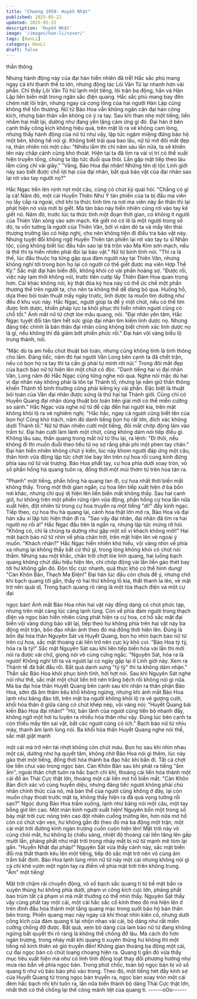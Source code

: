 ```yaml
---
title: "Chương 1959: Huyễn Nhật"
published: 2025-05-22
updated: 2025-05-22
description: 'Huyễn Nhật'
image: '/images/han-li/cover/'
tags: [HanLi]
category: HanLi
draft: false
---
```


thần thông

Nhưng hành động này của đại hán hiển nhiên đã trễ!
Hắc sắc phủ mang ngay cả khi thanh thế to lớn, nhưng động tác
Lôi Vân Tử lại nhanh hơn vài phần.
Chỉ thấy Lôi Vân Tử hừ lạnh một tiếng, lôi trận ba động, hắn và
Hàn Lập liền biến mất trong ngân sắc điện quang.
Hắc sắc phủ mang bay đến chém nát lôi trận, nhưng ngay cả
cọng lông của hai người Hàn Lập cũng không thể tổn thương.
Nữ tử Bảo Hoa vẫn không ngăn cản đại hán công kích, nhưng
bản thân vẫn không có ý ra tay. Sau khi than nhẹ một tiếng, liền
nhắm hai mắt lại, dường như đang yên lặng cảm ứng gì đó.
Đại hán ở bên cạnh thấy công kích không hiệu quả, trên mặt lộ ra
vẻ không cam lòng, nhưng thấy hành động của nữ tử như vậy, lập
tức ngậm miệng đứng bảo hộ một bên, không hề nói gì.
Không biết trải qua bao lâu, nữ tử mở đôi mắt đẹp ra, thản nhiên
nói một câu:
"Nhiều lắm thì chỉ năm sáu lần nữa, ta sẽ khiến tên này chắp
cánh cũng khó thoát. Hiện tại ta đã tìm ra vài vị trí có thể xuất hiện
truyền tống, chúng ta lập tức đuổi qua thôi. Lần gặp mặt tiếp theo
lâu lắm cũng chỉ vài giây."
"Vâng, Bảo Hoa đại nhân! Những tên dị tộc Linh giới này sao biết
được chỗ lợi hại của đại nhân, bất quá bảo vật của đại nhân sao
lại rơi vào tay người nọ?"

Hắc Ngạc tiến lên nịnh nọt một câu, cũng có chút kỳ quái hỏi.
"Chẳng có gì lạ cả! Năm đó, một cái Huyền Thiên Như Ý tàn
phiến của ta bị đầu ma viên nọ lấy cắp ra ngoài, chờ khi ta thức
tỉnh tìm ra nơi ma viên này ẩn thân thì lại phát hiện nó vừa mới bị
giết. Mà tàn bảo này hiển nhiên cũng rơi vào tay kẻ giết nó. Năm
đó, trước lúc ta thức tỉnh một đoạn thời gian, có không ít người
của Thiên Vân xông vào sơn mạch. Kẻ giết nó có lẽ là một người
trong số đó, ta vốn tưởng là người của Thiên Vân, bởi vì năm đó
ta và mấy tên thái thượng trưởng lão có hiệp nghị, cho nên không
tiện đi điều tra bảo vật này. Nhưng tuyệt đối không ngờ Huyền
Thiên tàn phiến lại rơi vào tay tu sĩ Nhân tộc, cũng không biết lúc
đầu hắn sao lại trà trộn vào Ma Kim sơn mạch, nếu là thế thì ta
hiển nhiên phải đòi lại bảo vật."
Nữ tử binh tĩnh nói.
"Thì ra là thế, lúc đầu thuộc hạ từng gặp qua đám người này tại
Thiên Vân, nhưng không nghĩ tới trong bọn họ lại có người có thể
giết được ma viên Hợp Thể Kỳ."
Sắc mặt đại hán biến đổi, không khỏi có vài phần hoảng sợ.
"Được rồi, việc này tạm thời không nói, trước tiên cướp lấy Thiên
Đàm Hoa quan trọng hơn. Cái khác không nói, kỳ thật đóa kỳ hoa
này có thể ức chế một phần thương thế trên người ta, cho nên ta
không thể dễ dàng bỏ qua. Huống hồ, dựa theo bói toán thuật
mấy ngày trước, linh dược ta muốn tìm dường như đều ở khu vực
này. Hắc Ngạc, ngươi giúp ta để ý một chút, nếu có thể tìm được
linh dược, khiến pháp lực ta khôi phục thì hiển nhiên ngươi cũng
có chỗ tốt."
Ánh mắt nữ tử chợt lóe mâu quang, nói.
"Đại nhân yên tâm, Hắc Ngạc tuyệt đối tận tâm hết sức giúp đại
nhân tìm kiếm linh dược nọ. Nhưng đáng tiếc chính là bản thân
đại nhân cũng không biết chính xác linh dược nọ là gì, nếu không
thì đã giảm bớt phiền phức rồi."
Đại hán vội vàng biểu lộ trung thành, nói.

"Mặc dù ta am hiểu chút thuật bói toán, nhưng cũng không tính là
tinh thông cho lắm. Đáng tiếc, năm đó hai người Vân Long bên
cạnh ta đã chết trận, nếu có bọn họ ra tay thì ta cần gì phải tự
mình rời núi."
Trong đôi mắt đẹp của bạch bào nữ tử hiện lên một chút cô độc.
"Danh tiếng hai vị đại nhân Vân, Long năm đó Hắc Ngạc cũng
từng nghe nói qua. Nghe nói mặc dù hai vị đại nhân này không
phải là tồn tại Thánh tổ, nhưng lại nắm giữ thần thông khiến
Thánh tổ binh thường cũng phải kiêng kỵ vài phần. Đặc biệt là
thuật bói toán của Vân đại nhân được xứng là thứ hai tại Thánh
giới. Cũng chỉ có Huyễn Quang đại nhân dùng thuật bói toán tiến
giai mới có thể miễn cưỡng so sánh."
Hắc Ngạc vừa nghe nữ tử đề cập đến hai người kia, trên mặt
không khỏi lộ ra vẻ nghiêm nghị.
"Hắc hắc, ngay cả ngươi cũng biết tên của bọn họ! Cũng khó
trách, năm đó danh tiếng bọn họ rất lớn, đích xác không dưới
Thánh tổ."
Nữ tử thản nhiên cười một tiếng, đôi mắt chớp động lâm vào trầm
tư.
Đại hán cười làm lành một chút, cũng không dám nói tiếp điều gì.
Không lâu sau, thần quang trong mắt nữ tử thu lại, ra lệnh:
"Đi thôi, nếu không đi thì muốn đuổi theo tiểu tử nọ sợ rằng phải
phí một phen tay chân."
Đại hán hiển nhiên không chút ý kiến, lúc này khom người đáp
ứng một câu, thân hình vừa động lập tức chợt lóe bay lên trên cự
hoa rồi cung kính đứng phía sau nữ tử vài trượng.
Bảo Hoa phất tay, cự hoa phía dưới xoay tròn, vô số phấn hồng
hà quang tuôn ra, đồng thời một mùi thơm từ trên hoa tán ra.

"Phanh" một tiếng, phấn hồng hà quang tan đi, cự hoa nhất thời
biến mất không thấy.
Trong một thời gian ngắn, cự hoa liên tiếp xuất hiện ở ba bốn nơi
khác, nhưng chỉ quỷ dị hiện lên liền biến mất không thấy.
Sau hai canh giờ, hư không trên một phiến rừng rậm vừa động,
phấn hồng cự hoa lần nữa xuất hiện, đột nhiên từ trong cự hoa
truyền ra một tiếng "di!" đầy kinh ngạc. Tiếp theo, cự hoa thu hà
quang lại, cánh hoa thật lớn mở ra, Bảo Hoa và đại hán xấu xí lập
tức hiện thân đi ra.
"Sao vậy đại nhân, đại nhân đã tìm ra hai người nọ rồi à!"
Hắc Ngạc đầu tiên là ngẩn ra, nhưng lập tức mừng rỡ hỏi.
"Không có, chỉ là chúng ta dường như gặp một số vị khách không
mời!"
Hai măt bạch bào nữ tử nhìn về phía chân trời, trên mặt hiện lên
vẻ ngoài ý muốn.
"Khách nhân?"
Hắc Ngạc hiển nhiên khó hiểu, vội vàng nhìn về phía xa nhưng lại
không thấy bất cứ thứ gì, trong lòng không khòi có chút nói thầm.
Nhưng sau một khắc, chân trời chợt lóe linh quang, hai luồng
bạch quang không chút dấu hiệu hiện lên, chỉ chóp động vài lần
liền gào thét bay tới hư không gần đó.
Độn tốc cực nhanh, quả thực khó có thể hình dung!
"Càn Khôn Bàn, Thạch Ma Điện!"
Đại hán lúc đầu còn chưa để ý, nhưng chờ khi bạch quang tới
gần, thấy rõ hai thứ khổng lồ kia, thất thanh la lên, vẻ mặt trờ nên
quái dị.
Trong bạch quang rõ ràng là một tòa thạch điện và một cự đại

ngọc bàn!
Ánh mắt Bảo Hoa nhìn hai vật này đồng dạng có chút phức tạp,
nhưng trên mặt càng lúc càng lạnh lùng. Còn về phía đám người
trong thạch điện và ngọc bàn hiển nhiên cũng phát hiện ra cự
hoa, cơ hồ sắc mặt đại biến vội vàng dừng bảo vật lại, tiếp theo
hư không phía trên hai vật này ba động một trận, bốn đạo nhân
ảnh theo đó mà đồng thời hiện lên.
Đúng là bốn đại hóa thân Nguyên Sát và Huyết Quang, bọn họ
nhìn bạch bào nữ tử trên cự hoa, sắc mặt thoáng cái liền trở nên
cực kỳ khó coi.
"Bảo Hoa tỷ tỷ, hóa ra là tỷ!"
Sắc mặt Nguyên Sát sau khi liên tiếp biến hóa vài lần thì mới nói
ra được vài chữ, giọng nói vô cùng cứng ngắc.
"Nguyên Sát, hóa ra là ngươi! Không nghĩ tới ta và ngươi lại có
ngày gặp lại ở Linh giới này. Xem ra Thánh tế đã bắt đầu rồi. Bất
quá danh xưng "tỷ tỷ" thì ta không dám nhận."
Thần sắc Bảo Hoa khôi phục bình tĩnh, hời hợt nói.
Sau khi Nguyên Sát nghe nói như thế, sắc mặt một chút liền trở
nên trắng bệch rồi không nói gì nữa. Mà ba đại hóa thân Huyết
Quang bên cạnh sau khi nhận ra thân phận Bảo Hoa, sớm đã âm
thâm kêu khổ không ngừng, nhưng khi ánh mắt Bảo Hoa lạnh
như băng đảo tới, trên mặt ba người không khỏi lộ ra vẻ gượng
cười, khối hóa thân ờ giữa càng có chút khép nép, vội vàng nói:
"Huyết Quang bái kiến Bảo Hoa đại nhân!"
"Hừ, bản lãnh của ngươi cũng tiến bộ nhanh đấy, không ngờ một
hơi tu luyện ra nhiều hóa thân như vậy. Đúng lúc bên cạnh ta còn
thiếu mấy tên sai vặt, bắt các ngươi cũng có ích."
Bạch bào nữ tử nhíu mày, thanh âm lạnh lùng nói.
Ba khối hóa thân Huyết Quang nghe nói thế, sắc mặt giật mạnh

một cái mà trở nên tái nhợt không còn chút máu. Bọn họ sau khi
nhìn nhau một cái, dường như hạ quyết tâm, không chờ Bảo Hoa
nói gì thêm, lúc này gào thét một tiếng, đồng thời hóa thành ba
đạo hắc khí bắn đi. Tất cả chợt lóe liền chui vào trong ngọc bàn.
Càn Khôn Bàn sau khi phát ra tiếng "ầm ầm", ngoài thân chợt
tuôn ra hắc bạch chi khí, thoáng cái liền hóa thành một cái đồ án
Thái Cực thật lớn, thoáng một cái liền mơ hồ biến mất.
"Càn Khôn Bàn đích xác vô cùng huyền diệu, nhưng đáng tiếc
ngươi không phải chủ nhân chính thức của nó, mà bản thể của
ngươi cũng không ở đây, lại còn muốn chạy thoát trước mặt ta,
không thấy hiện ra đã quá vọng tưởng rồi sao?"
Ngọc dung Bảo Hoa trầm xuống, lạnh như băng nói một câu, một
tay bỗng giơ lên cao.
Một màn kinh người xuất hiện!
Nguyên bổn một trong số bảy mặt trời cực nóng trên cao đột
nhiên cuồng trướng lên, hơn nữa mơ hồ còn có chút vặn vẹo, hư
không gần đó theo đó mà ba động một trận, một cái mặt trời
đường kính ngàn trượng cuồn cuộn hiện lên!
Mặt trời này vô cùng chói mắt, hư không bị chiếu sáng, nhiệt độ
thoáng cái liền tăng lên gấp mười lần, phảng phất như mặt trời
trong nháy mắt bị nữ tử mạnh mẽ tóm lại gần.
"Huyễn Nhật đại pháp!"
Nguyên Sát vừa thấy cảnh này, sắc mặt biến đổi mà thất thanh
kêu lên một tiếng, tiếp đó sắc mặt trở nên vô cùng âm trầm bất
định.
Bảo Hoa lạnh lùng nhìn nữ tử này một cái nhưng không nói gì cả
chỉ khẽ vươn một ngón tay ra điểm về phía mặt trời trên không
trung.
"Ầm" một tiếng!

Mặt trời chậm rãi chuyển động, vô số bạch sắc quang ti từ bề mặt
bắn ra xuyên thủng hư không phía dưới, phạm vi công kích cực
lớn, phảng phất bao trùm tất cả phạm vi mà mắt thường có thể
nhin thấy.
Nguyên Sát thấy vậy cũng phất tay một cái, một cái hắc sắc cổ
kính theo đó mà hiện lên ở trên đinh đầu hóa thành một tầng
quang mạc trong suốt bảo hộ bản thân bên trong.
Phiến quang mạc này ngay cả khi thoạt nhìn kiên cố, nhưng dưới
công kích của đám quang ti lại nhộn nhạo vài cái, bộ dáng như rất
miễn cưỡng chống đỡ được. Bất quá, xem bộ dáng của lam bào
nữ tử đang không ngừng bắt quyết thì rõ ràng là không thể chống
đỡ lâu.
Mà cách đó hơn ngàn trượng, trong nháy mắt khi quang ti xuyên
thủng hư không thì một tiếng nổ kinh thiên xé gió truyền đến!
Không gian thoáng ba động một cái, cự đại ngọc bàn có chút
loạng choạng hiện ra.
Quang ti gần đó vừa thấy mục tiêu xuất hiện mà như có linh tính
đồng loạt thay đổi phương hướng như mưa rào bắn về phía ngọc
bàn.
Trong phút chốc, toàn bộ ngọc bàn bị vô số quang ti như vũ bão
bảo phủ vào trong.
Theo đó, một tiếng hét đầy kinh sợ của Huyết Quang từ trong
ngọc bàn truyền ra, ngọc bàn xoay tròn một cái đem hắc bạch nhị
khí tuôn ra, lần nữa biến thành bộ dáng Thái Cực thật lớn, nhất
thời có thể chống lại thế công mãnh liệt của quang ti.
------oOo------

